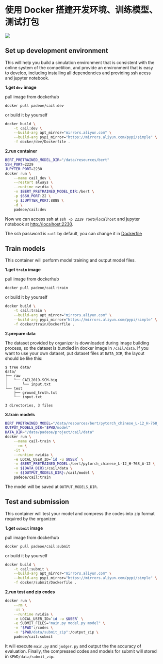 # 使用 Docker 搭建开发环境、训练模型、测试打包
[![](https://img.shields.io/docker/cloud/automated/padeoe/cail)](https://hub.docker.com/repository/docker/padeoe/cail "Docker Cloud Automated build")

## Set up development environment
This will help you build a simulation environment that is consistent with the online system  of the competition, and provide an environment that is easy to develop, including installing all dependencies and providing ssh acess and jupyter notebook.

**1.get `dev` image**

pull image from dockerhub
```bash
docker pull padeoe/cail:dev
```
or build it by yourself
```bash
docker build \
    -t cail:dev \
    --build-arg apt_mirror="mirrors.aliyun.com" \
    --build-arg pypi_mirror="https://mirrors.aliyun.com/pypi/simple" \
    -f docker/dev/Dockerfile .
```

**2.run container**

```bash
BERT_PRETRAINED_MODEL_DIR="/data/resources/bert"
SSH_PORT=2229
JUPYTER_PORT=2230
docker run \
    --name cail_dev \
    --restart always \
    --runtime nvidia \
    -v $BERT_PRETRAINED_MODEL_DIR:/bert \
    -p $SSH_PORT:22 \
    -p $JUPYTER_PORT:8888 \
    -d \
    padeoe/cail:dev
```

Now we can access ssh at `ssh -p 2229 root@localhost` and jupyter notebook at [http://localhost:2230](http://localhost:2230).

The ssh password is `cail` by default, you can change it in [Dockerfile](docker/dev/Dockerfile)

## Train models
This container will perform model training and output model files.

**1.get `train` image**

pull image from dockerhub
```bash
docker pull padeoe/cail:train
```
or build it by yourself
```bash
docker build \
    -t cail:train \
    --build-arg apt_mirror="mirrors.aliyun.com" \
    --build-arg pypi_mirror="https://mirrors.aliyun.com/pypi/simple" \
    -f docker/train/Dockerfile .
```

**2.prepare data**

The dataset provided by organizer is downloaded during image building process,
so the dataset is bundled in docker image in `/cail/data`.
If you want to use your own dataset, put dataset files at `DATA_DIR`, 
the layout should be like this:

```console
$ tree data/
data/
├── raw
│   └── CAIL2019-SCM-big
│       └── input.txt
└── test
    ├── ground_truth.txt
    └── input.txt

3 directories, 3 files
```

**3.train models**

```bash
BERT_PRETRAINED_MODEL="/data/resources/bert/pytorch_chinese_L-12_H-768_A-12/"
OUTPUT_MODELS_DIR="$PWD/model"
DATA_DIR="/data/padeoe/project/cail/data"
docker run \
    --name cail-train \
    --rm \
    -it \
    --runtime nvidia \
    -e LOCAL_USER_ID=`id -u $USER` \
    -v $BERT_PRETRAINED_MODEL:/bert/pytorch_chinese_L-12_H-768_A-12 \
    -v ${DATA_DIR}:/cail/data \
    -v ${OUTPUT_MODELS_DIR}:/cail/model \
    padeoe/cail:train
```
The model will be saved at `OUTPUT_MODELS_DIR`.

## Test and submission
This container will test your model and compress the codes into zip format required by the organizer.

**1.get `submit` image**

pull image from dockerhub
```bash
docker pull padeoe/cail:submit
```
or build it by yourself
```bash
docker build \
    -t cail:submit \
    --build-arg apt_mirror="mirrors.aliyun.com" \
    --build-arg pypi_mirror="https://mirrors.aliyun.com/pypi/simple" \
    -f docker/submit/Dockerfile .
```

**2.run test and zip codes**

```bash
docker run \
    --rm \
    -it \
    --runtime nvidia \
    -e LOCAL_USER_ID=`id -u $USER` \
    -e SUBMIT_FILES="main.py model.py model" \
    -v "$PWD":/codes \
    -v "$PWD/data/submit_zip":/output_zip \
    padeoe/cail:submit
```
It will execute `main.py` and `judger.py` and output the the accuracy of evaluation.
Finally, the compressed codes and models for submit will stored in `$PWD/data/submit_zip`.
